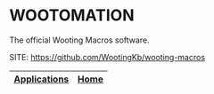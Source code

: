 # WOOTOMATION

 The official Wooting Macros software.

 SITE: https://github.com/WootingKb/wooting-macros

 | [Applications](https://portable-linux-apps.github.io/apps.html) | [Home](https://portable-linux-apps.github.io)
 | --- | --- |
